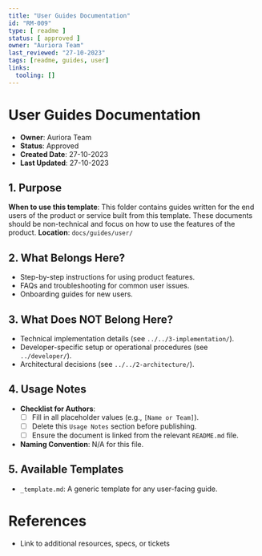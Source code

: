 ```yaml
---
title: "User Guides Documentation"
id: "RM-009"
type: [ readme ]
status: [ approved ]
owner: "Auriora Team"
last_reviewed: "27-10-2023"
tags: [readme, guides, user]
links:
  tooling: []
---
```


# User Guides Documentation

- **Owner**: Auriora Team
- **Status**: Approved
- **Created Date**: 27-10-2023
- **Last Updated**: 27-10-2023

## 1. Purpose

**When to use this template**: This folder contains guides written for the end users of the product or service built from this template. These documents should be non-technical and focus on how to use the features of the product.
**Location**: `docs/guides/user/`

## 2. What Belongs Here?

- Step-by-step instructions for using product features.
- FAQs and troubleshooting for common user issues.
- Onboarding guides for new users.

## 3. What Does NOT Belong Here?

- Technical implementation details (see `../../3-implementation/`).
- Developer-specific setup or operational procedures (see `../developer/`).
- Architectural decisions (see `../../2-architecture/`).

## 4. Usage Notes

- **Checklist for Authors**:
  - [ ] Fill in all placeholder values (e.g., `[Name or Team]`).
  - [ ] Delete this `Usage Notes` section before publishing.
  - [ ] Ensure the document is linked from the relevant `README.md` file.

- **Naming Convention**: N/A for this file.

## 5. Available Templates

- `_template.md`: A generic template for any user-facing guide.

# References

- Link to additional resources, specs, or tickets
